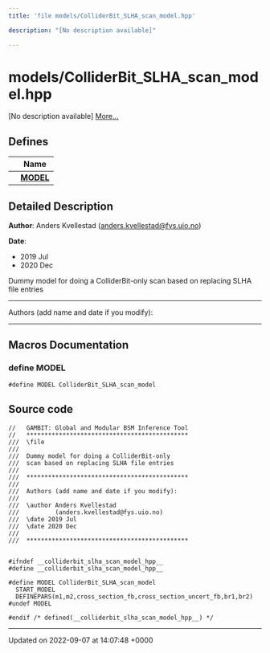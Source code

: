 ```yaml
---
title: 'file models/ColliderBit_SLHA_scan_model.hpp'

description: "[No description available]"

---
```


# models/ColliderBit_SLHA_scan_model.hpp

[No description available] [More...](#detailed-description)

## Defines

|                | Name           |
| -------------- | -------------- |
|  | **[MODEL](/documentation/code/files/colliderbit__slha__scan__model_8hpp/#define-model)**  |

## Detailed Description


**Author**: Anders Kvellestad ([anders.kvellestad@fys.uio.no](mailto:anders.kvellestad@fys.uio.no)) 

**Date**: 

  * 2019 Jul 
  * 2020 Dec


Dummy model for doing a ColliderBit-only scan based on replacing SLHA file entries



------------------

Authors (add name and date if you modify):



------------------




## Macros Documentation

### define MODEL

```
#define MODEL ColliderBit_SLHA_scan_model
```


## Source code

```
//   GAMBIT: Global and Modular BSM Inference Tool
//   *********************************************
///  \file
///
///  Dummy model for doing a ColliderBit-only 
///  scan based on replacing SLHA file entries
///
///  *********************************************
///
///  Authors (add name and date if you modify):
///
///  \author Anders Kvellestad
///          (anders.kvellestad@fys.uio.no)
///  \date 2019 Jul
///  \date 2020 Dec
///
///  *********************************************


#ifndef __colliderbit_slha_scan_model_hpp__
#define __colliderbit_slha_scan_model_hpp__

#define MODEL ColliderBit_SLHA_scan_model
  START_MODEL
  DEFINEPARS(m1,m2,cross_section_fb,cross_section_uncert_fb,br1,br2)
#undef MODEL

#endif /* defined(__colliderbit_slha_scan_model_hpp__) */
```


-------------------------------

Updated on 2022-09-07 at 14:07:48 +0000

